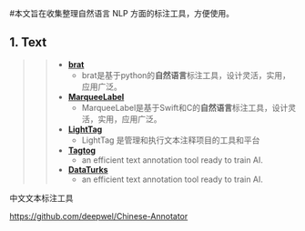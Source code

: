 #本文旨在收集整理自然语言 NLP 方面的标注工具，方便使用。

## <a name="NLP"></a>1. Text
>> - **[brat](https://github.com/nlplab/brat)**
>>      * brat是基于python的**自然语言**标注工具，设计灵活，实用，应用广泛。
>> - **[MarqueeLabel](https://github.com/cbpowell/MarqueeLabel)**
>>      * MarqueeLabel是基于Swift和C的**自然语言**标注工具，设计灵活，实用，应用广泛。
>> - **[LightTag](https://www.lighttag.io)**
>>      * LightTag 是管理和执行文本注释项目的工具和平台
>> - **[Tagtog](https://tagtog.net)**
>>      * an efficient text annotation tool ready to train AI.
>> - **[DataTurks](https://dataturks.com/)**
>>      * an efficient text annotation tool ready to train AI.


中文文本标注工具  

https://github.com/deepwel/Chinese-Annotator




